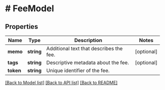 # # FeeModel

## Properties

Name | Type | Description | Notes
------------ | ------------- | ------------- | -------------
**memo** | **string** | Additional text that describes the fee. | [optional]
**tags** | **string** | Descriptive metadata about the fee. | [optional]
**token** | **string** | Unique identifier of the fee. |

[[Back to Model list]](../../README.md#models) [[Back to API list]](../../README.md#endpoints) [[Back to README]](../../README.md)
